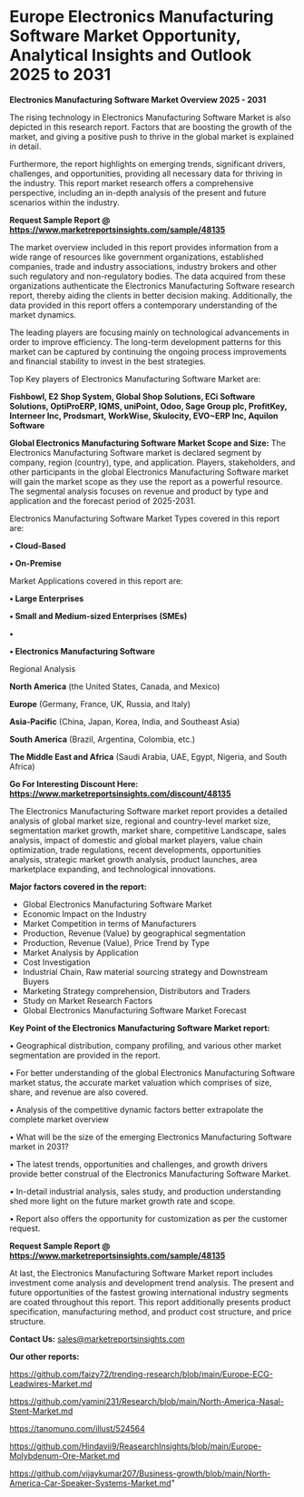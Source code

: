 # Europe Electronics Manufacturing Software Market Opportunity, Analytical Insights and Outlook 2025 to 2031

<Strong> Electronics Manufacturing Software Market Overview 2025 - 2031</strong>

The rising technology in Electronics Manufacturing Software Market is also depicted in this research report. Factors that are boosting the growth of the market, and giving a positive push to thrive in the global market is explained in detail.

Furthermore, the report highlights on emerging trends, significant drivers, challenges, and opportunities, providing all necessary data for thriving in the industry. This report market research offers a comprehensive perspective, including an in-depth analysis of the present and future scenarios within the industry.

<strong>Request Sample Report @ <a href=https://www.marketreportsinsights.com/sample/48135>https://www.marketreportsinsights.com/sample/48135</a></strong>

The market overview included in this report provides information from a wide range of resources like government organizations, established companies, trade and industry associations, industry brokers and other such regulatory and non-regulatory bodies. The data acquired from these organizations authenticate the Electronics Manufacturing Software research report, thereby aiding the clients in better decision making. Additionally, the data provided in this report offers a contemporary understanding of the market dynamics.

The leading players are focusing mainly on technological advancements in order to improve efficiency. The long-term development patterns for this market can be captured by continuing the ongoing process improvements and financial stability to invest in the best strategies.

Top Key players of Electronics Manufacturing Software Market are:

<strong>Fishbowl, E2 Shop System, Global Shop Solutions, ECi Software Solutions, OptiProERP, IQMS, uniPoint, Odoo, Sage Group plc, ProfitKey, Interneer Inc, Prodsmart, WorkWise, Skulocity, EVO~ERP Inc, Aquilon Software</strong>

<strong><b>Global Electronics Manufacturing Software Market Scope and Size:</b></strong>
The Electronics Manufacturing Software market is declared segment by company, region (country), type, and application. Players, stakeholders, and other participants in the global Electronics Manufacturing Software market will gain the market scope as they use the report as a powerful resource. The segmental analysis focuses on revenue and product by type and application and the forecast period of 2025-2031.

Electronics Manufacturing Software Market Types covered in this report are:

<strong>•  Cloud-Based

•  On-Premise</strong>

Market Applications covered in this report are:

<strong>•  Large Enterprises

•  Small and Medium-sized Enterprises (SMEs)

•  

•  Electronics Manufacturing Software</strong> 

Regional Analysis

<strong>North America</strong> (the United States, Canada, and Mexico)

<strong>Europe</strong> (Germany, France, UK, Russia, and Italy)

<strong>Asia-Pacific</strong> (China, Japan, Korea, India, and Southeast Asia)

<strong>South America</strong> (Brazil, Argentina, Colombia, etc.)

<strong>The Middle East and Africa</strong> (Saudi Arabia, UAE, Egypt, Nigeria, and South Africa)

<strong>Go For Interesting Discount Here: <a href=https://www.marketreportsinsights.com/discount/48135>https://www.marketreportsinsights.com/discount/48135</a></strong>

The Electronics Manufacturing Software market report provides a detailed analysis of global market size, regional and country-level market size, segmentation market growth, market share, competitive Landscape, sales analysis, impact of domestic and global market players, value chain optimization, trade regulations, recent developments, opportunities analysis, strategic market growth analysis, product launches, area marketplace expanding, and technological innovations.

<strong><b>Major factors covered in the report:</b></strong>
<ul>
  <li>Global Electronics Manufacturing Software Market </li>
  <li>Economic Impact on the Industry</li>
  <li>Market Competition in terms of Manufacturers</li>
  <li>Production, Revenue (Value) by geographical segmentation</li>
  <li>Production, Revenue (Value), Price Trend by Type</li>
  <li>Market Analysis by Application</li>
  <li>Cost Investigation</li>
  <li>Industrial Chain, Raw material sourcing strategy and Downstream Buyers</li>
  <li>Marketing Strategy comprehension, Distributors and Traders</li>
  <li>Study on Market Research Factors</li>
  <li>Global Electronics Manufacturing Software Market Forecast</li>
</ul>

<strong><b>Key Point of the Electronics Manufacturing Software Market report:</b></strong>

• Geographical distribution, company profiling, and various other market segmentation are provided in the report.

• For better understanding of the global Electronics Manufacturing Software market status, the accurate market valuation which comprises of size, share, and revenue are also covered.

• Analysis of the competitive dynamic factors better extrapolate the complete market overview

• What will be the size of the emerging Electronics Manufacturing Software market in 2031?

• The latest trends, opportunities and challenges, and growth drivers provide better construal of the Electronics Manufacturing Software Market.

• In-detail industrial analysis, sales study, and production understanding shed more light on the future market growth rate and scope.

• Report also offers the opportunity for customization as per the customer request.

<strong>Request Sample Report @ <a href=https://www.marketreportsinsights.com/sample/48135>https://www.marketreportsinsights.com/sample/48135</a></strong>

At last, the Electronics Manufacturing Software Market report includes investment come analysis and development trend analysis. The present and future opportunities of the fastest growing international industry segments are coated throughout this report. This report additionally presents product specification, manufacturing method, and product cost structure, and price structure.

<strong>Contact Us:</strong>
sales@marketreportsinsights.com

<strong>Our other reports:</strong>

<a href=https://github.com/faizy72/trending-research/blob/main/Europe-ECG-Leadwires-Market.md>https://github.com/faizy72/trending-research/blob/main/Europe-ECG-Leadwires-Market.md</a>

<a href=https://github.com/yamini231/Research/blob/main/North-America-Nasal-Stent-Market.md>https://github.com/yamini231/Research/blob/main/North-America-Nasal-Stent-Market.md</a>

<a href=https://tanomuno.com/illust/524564>https://tanomuno.com/illust/524564</a>

<a href=https://github.com/Hindavii9/ReasearchInsights/blob/main/Europe-Molybdenum-Ore-Market.md>https://github.com/Hindavii9/ReasearchInsights/blob/main/Europe-Molybdenum-Ore-Market.md</a>

<a href=https://github.com/vijaykumar207/Business-growth/blob/main/North-America-Car-Speaker-Systems-Market.md>https://github.com/vijaykumar207/Business-growth/blob/main/North-America-Car-Speaker-Systems-Market.md</a>"
